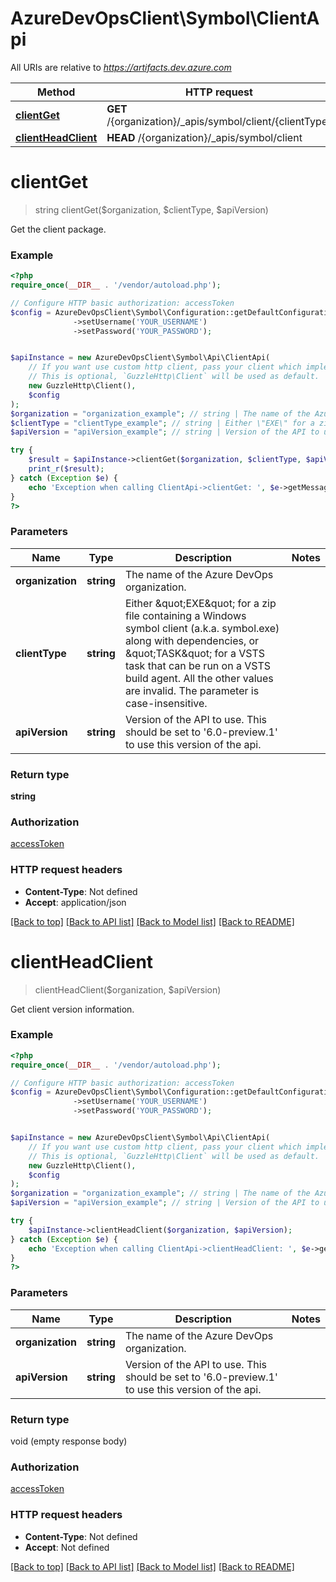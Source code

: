 # AzureDevOpsClient\Symbol\ClientApi

All URIs are relative to *https://artifacts.dev.azure.com*

Method | HTTP request | Description
------------- | ------------- | -------------
[**clientGet**](ClientApi.md#clientGet) | **GET** /{organization}/_apis/symbol/client/{clientType} | 
[**clientHeadClient**](ClientApi.md#clientHeadClient) | **HEAD** /{organization}/_apis/symbol/client | 


# **clientGet**
> string clientGet($organization, $clientType, $apiVersion)



Get the client package.

### Example
```php
<?php
require_once(__DIR__ . '/vendor/autoload.php');

// Configure HTTP basic authorization: accessToken
$config = AzureDevOpsClient\Symbol\Configuration::getDefaultConfiguration()
              ->setUsername('YOUR_USERNAME')
              ->setPassword('YOUR_PASSWORD');


$apiInstance = new AzureDevOpsClient\Symbol\Api\ClientApi(
    // If you want use custom http client, pass your client which implements `GuzzleHttp\ClientInterface`.
    // This is optional, `GuzzleHttp\Client` will be used as default.
    new GuzzleHttp\Client(),
    $config
);
$organization = "organization_example"; // string | The name of the Azure DevOps organization.
$clientType = "clientType_example"; // string | Either \"EXE\" for a zip file containing a Windows symbol client (a.k.a. symbol.exe) along with dependencies, or \"TASK\" for a VSTS task that can be run on a VSTS build agent. All the other values are invalid. The parameter is case-insensitive.
$apiVersion = "apiVersion_example"; // string | Version of the API to use.  This should be set to '6.0-preview.1' to use this version of the api.

try {
    $result = $apiInstance->clientGet($organization, $clientType, $apiVersion);
    print_r($result);
} catch (Exception $e) {
    echo 'Exception when calling ClientApi->clientGet: ', $e->getMessage(), PHP_EOL;
}
?>
```

### Parameters

Name | Type | Description  | Notes
------------- | ------------- | ------------- | -------------
 **organization** | **string**| The name of the Azure DevOps organization. |
 **clientType** | **string**| Either \&quot;EXE\&quot; for a zip file containing a Windows symbol client (a.k.a. symbol.exe) along with dependencies, or \&quot;TASK\&quot; for a VSTS task that can be run on a VSTS build agent. All the other values are invalid. The parameter is case-insensitive. |
 **apiVersion** | **string**| Version of the API to use.  This should be set to &#39;6.0-preview.1&#39; to use this version of the api. |

### Return type

**string**

### Authorization

[accessToken](../../README.md#accessToken)

### HTTP request headers

 - **Content-Type**: Not defined
 - **Accept**: application/json

[[Back to top]](#) [[Back to API list]](../../README.md#documentation-for-api-endpoints) [[Back to Model list]](../../README.md#documentation-for-models) [[Back to README]](../../README.md)

# **clientHeadClient**
> clientHeadClient($organization, $apiVersion)



Get client version information.

### Example
```php
<?php
require_once(__DIR__ . '/vendor/autoload.php');

// Configure HTTP basic authorization: accessToken
$config = AzureDevOpsClient\Symbol\Configuration::getDefaultConfiguration()
              ->setUsername('YOUR_USERNAME')
              ->setPassword('YOUR_PASSWORD');


$apiInstance = new AzureDevOpsClient\Symbol\Api\ClientApi(
    // If you want use custom http client, pass your client which implements `GuzzleHttp\ClientInterface`.
    // This is optional, `GuzzleHttp\Client` will be used as default.
    new GuzzleHttp\Client(),
    $config
);
$organization = "organization_example"; // string | The name of the Azure DevOps organization.
$apiVersion = "apiVersion_example"; // string | Version of the API to use.  This should be set to '6.0-preview.1' to use this version of the api.

try {
    $apiInstance->clientHeadClient($organization, $apiVersion);
} catch (Exception $e) {
    echo 'Exception when calling ClientApi->clientHeadClient: ', $e->getMessage(), PHP_EOL;
}
?>
```

### Parameters

Name | Type | Description  | Notes
------------- | ------------- | ------------- | -------------
 **organization** | **string**| The name of the Azure DevOps organization. |
 **apiVersion** | **string**| Version of the API to use.  This should be set to &#39;6.0-preview.1&#39; to use this version of the api. |

### Return type

void (empty response body)

### Authorization

[accessToken](../../README.md#accessToken)

### HTTP request headers

 - **Content-Type**: Not defined
 - **Accept**: Not defined

[[Back to top]](#) [[Back to API list]](../../README.md#documentation-for-api-endpoints) [[Back to Model list]](../../README.md#documentation-for-models) [[Back to README]](../../README.md)

